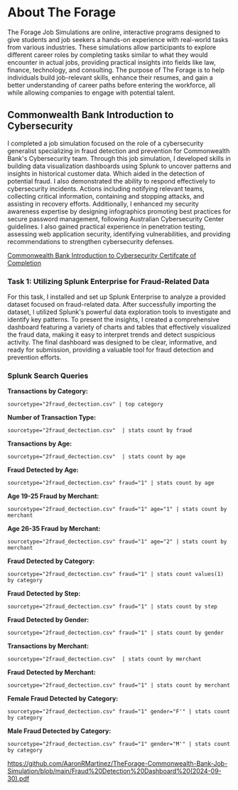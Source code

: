 # About The Forage

The Forage Job Simulations are online, interactive programs designed to give students and job seekers a hands-on experience with real-world tasks from various industries. These simulations allow participants to explore different career roles by completing tasks similar to what they would encounter in actual jobs, providing practical insights into fields like law, finance, technology, and consulting. The purpose of The Forage is to help individuals build job-relevant skills, enhance their resumes, and gain a better understanding of career paths before entering the workforce, all while allowing companies to engage with potential talent.

## Commonwealth Bank Introduction to Cybersecurity

I completed a job simulation focused on the role of a cybersecurity generalist specializing in fraud detection and prevention for Commonwealth Bank's Cybersecurity team. Through this job simulation, I developed skills in building data visualization dashboards using Splunk to uncover patterns and insights in historical customer data. Which aided in the detection of potential fraud. I also demonstrated the ability to respond effectively to cybersecurity incidents. Actions including notifying relevant teams, collecting critical information, containing and stopping attacks, and assisting in recovery efforts. Additionally, I enhanced my security awareness expertise by designing infographics promoting best practices for secure password management, following Australian Cybersecurity Center guidelines. I also gained practical experience in penetration testing, assessing web application security, identifying vulnerabilities, and providing recommendations to strengthen cybersecurity defenses.

<a href="https://github.com/AaronRMartinez/TheForage-Commonwealth-Bank-Job-Simulation/blob/main/Commonwealth%20Bank%20Certificate%20of%20Completion.pdf">Commonwealth Bank Introduction to Cybersecurity Certifcate of Completion</a>

### Task 1: Utilizing Splunk Enterprise for Fraud-Related Data

For this task, I installed and set up Splunk Enterprise to analyze a provided dataset focused on fraud-related data. After successfully importing the dataset, I utilized Splunk's powerful data exploration tools to investigate and identify key patterns. To present the insights, I created a comprehensive dashboard featuring a variety of charts and tables that effectively visualized the fraud data, making it easy to interpret trends and detect suspicious activity. The final dashboard was designed to be clear, informative, and ready for submission, providing a valuable tool for fraud detection and prevention efforts.

### Splunk Search Queries

**Transactions by Category:**

```
sourcetype="2fraud_dectection.csv" | top category
```

**Number of Transaction Type:**

```
sourcetype="2fraud_dectection.csv"  | stats count by fraud
```

**Transactions by Age:**

```
sourcetype="2fraud_dectection.csv"  | stats count by age
```

**Fraud Detected by Age:**

```
sourcetype="2fraud_dectection.csv" fraud="1" | stats count by age
```

**Age 19-25 Fraud by Merchant:**

```
sourcetype="2fraud_dectection.csv" fraud="1" age="1" | stats count by merchant
```

**Age 26-35 Fraud by Merchant:**

```
sourcetype="2fraud_dectection.csv" fraud="1" age="2" | stats count by merchant
```

**Fraud Detected by Category:**

```
sourcetype="2fraud_dectection.csv" fraud="1" | stats count values(1) by category
```

**Fraud Detected by Step:**

```
sourcetype="2fraud_dectection.csv" fraud="1" | stats count by step
```

**Fraud Detected by Gender:**

```
sourcetype="2fraud_dectection.csv" fraud="1" | stats count by gender
```

**Transactions by Merchant:**

```
sourcetype="2fraud_dectection.csv"  | stats count by merchant
```

**Fraud Detected by Merchant:**

```
sourcetype="2fraud_dectection.csv" fraud="1" | stats count by merchant
```

**Female Fraud Detected by Category:**

```
sourcetype="2fraud_dectection.csv" fraud="1" gender="F'" | stats count by category
```

**Male Fraud Detected by Category:**

```
sourcetype="2fraud_dectection.csv" fraud="1" gender="M'" | stats count by category
```

https://github.com/AaronRMartinez/TheForage-Commonwealth-Bank-Job-Simulation/blob/main/Fraud%20Detection%20Dashboard%20(2024-09-30).pdf
